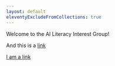 ```yaml
---
layout: default
eleventyExcludeFromCollections: true
---
```


Welcome to the AI Literacy Interest Group! 

And this is a [link](https://www.upenn.edu)

<a href="https://www.upenn.edu">I am a link</a>
